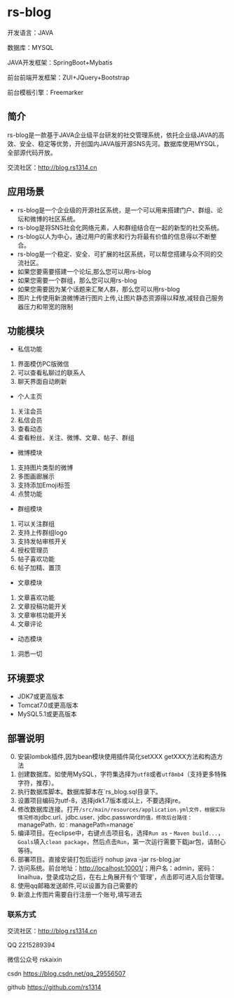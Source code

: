 # rs-blog

开发语言：JAVA

数据库：MYSQL

JAVA开发框架：SpringBoot+Mybatis

前台前端开发框架：ZUI+JQuery+Bootstrap

前台模板引擎：Freemarker

## 简介
rs-blog是一款基于JAVA企业级平台研发的社交管理系统，依托企业级JAVA的高效、安全、稳定等优势，开创国内JAVA版开源SNS先河。数据库使用MYSQL，全部源代码开放。

交流社区：http://blog.rs1314.cn



## 应用场景
- rs-blog是一个企业级的开源社区系统，是一个可以用来搭建门户、群组、论坛和微博的社区系统。
- rs-blog是将SNS社会化网络元素，人和群组结合在一起的新型的社交系统。
- rs-blog以人为中心，通过用户的需求和行为将最有价值的信息得以不断整合。
- rs-blog是一个稳定、安全、可扩展的社区系统，可以帮您搭建与众不同的交流社区。
- 如果您要需要搭建一个论坛,那么您可以用rs-blog
- 如果您需要一个群组，那么您可以用rs-blog
- 如果您需要因为某个话题来汇聚人群，那么您可以用rs-blog
- 图片上传使用新浪微博进行图片上传,让图片静态资源得以释放,减轻自己服务器压力和带宽的限制

## 功能模块
- 私信功能
1. 界面模仿PC版微信
2. 可以查看私聊过的联系人
3. 聊天界面自动刷新

- 个人主页
1. 关注会员
2. 私信会员
3. 查看动态
4. 查看粉丝、关注、微博、文章、帖子、群组

- 微博模块
1. 支持图片类型的微博
2. 多图画廊展示
3. 支持添加Emoji标签
4. 点赞功能

- 群组模块
1. 可以关注群组
2. 支持上传群组logo
3. 支持发帖审核开关
4. 授权管理员
5. 帖子喜欢功能
6. 帖子加精、置顶

- 文章模块
1. 文章喜欢功能
2. 文章投稿功能开关
3. 文章审核功能开关
4. 文章评论

- 动态模块
1. 洞悉一切

## 环境要求

- JDK7或更高版本
- Tomcat7.0或更高版本
- MySQL5.1或更高版本

## 部署说明

0. 安装lombok插件,因为bean模块使用插件简化setXXX  getXXX方法和构造方法
1. 创建数据库。如使用MySQL，字符集选择为`utf8`或者`utf8mb4`（支持更多特殊字符，推荐）。
2. 执行数据库脚本。数据库脚本在`rs_blog.sql目录下。
3. 设置项目编码为utf-8，选择jdk1.7版本或以上，不要选择jre。
4. 修改数据库连接。打开`/src/main/resources/application.yml文件，根据实际情况修改`jdbc.url`、`jdbc.user`、`jdbc.password`的值，修改后台路径：`managePath`，如：`managePath=manage`
5. 编译项目。在eclipse中，右键点击项目名，选择`Run as` - `Maven build...`，`Goals`填入`clean package`，然后点击`Run`，第一次运行需要下载jar包，请耐心等待。
6. 部署项目。直接安装打包后运行   nohup java -jar  rs-blog.jar
7. 访问系统。前台地址：[http://localhost:10001/](http://localhost:10001/)；用户名：admin，密码：linaihua，登录成功之后，在右上角展开有个'管理'，点击即可进入后台管理。
8. 使用qq邮箱发送邮件,可以设置为自己需要的 
9. 新浪上传图片需要自行注册一个账号,填写进去

### 联系方式

交流社区：http://blog.rs1314.cn

  QQ  2215289394 

 微信公众号   rskaixin

csdn   https://blog.csdn.net/qq_29556507

github  https://github.com/rs1314